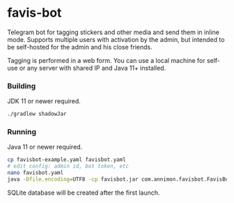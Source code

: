 # favis-bot

Telegram bot for tagging stickers and other media and send them in inline mode. Supports multiple users with activation by the admin, but intended to be self-hosted for the admin and his close friends.

Tagging is performed in a web form. You can use a local machine for self-use or any server with shared IP and Java 11+ installed.


### Building

JDK 11 or newer required.

```bash
./gradlew shadowJar
```

### Running

Java 11 or newer required.

```bash
cp favisbot-example.yaml favisbot.yaml
# edit config: admin id, bot token, etc
nano favisbot.yaml
java -Dfile.encoding=UTF8 -cp favisbot.jar com.annimon.favisbot.FavisBot
```

SQLite database will be created after the first launch.
